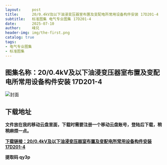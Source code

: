 ```yaml
---
layout:     post
title:      20/0.4kV及以下油浸变压器室布置及变配电所常用设备构件安装 17D201-4
subtitle:   标准图集 电气专业图集 17D201-4
date:       2025-07-10
author:     峰兄
header-img: img/the-first.png
catalog: true
tags:
- 电气专业图集
- 标准图集
---
```

## 图集名称：20/0.4kV及以下油浸变压器室布置及变配电所常用设备构件安装 17D201-4
![封面](https://pic1.imgdb.cn/item/686f114a58cb8da5c899637d.jpg)


## 下载地址 ##
**文件放在我的移动云盘里面，下载时需要注册一个移动云盘账号，登陆后下载，稍稍麻烦一点。**  
  
[**下载链接：20/0.4kV及以下油浸变压器室布置及变配电所常用设备构件安装 17D201-4**](https://caiyun.139.com/w/i/2oxwByUkhtv5c)


**提取码 qy3p**

